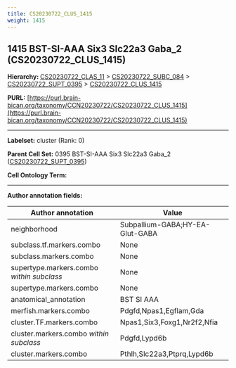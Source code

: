 ```yaml
---
title: CS20230722_CLUS_1415
weight: 1415
---
```

## 1415 BST-SI-AAA Six3 Slc22a3 Gaba_2 (CS20230722_CLUS_1415)
<b>Hierarchy: </b>
[CS20230722_CLAS_11](../CS20230722_CLAS_11) >
[CS20230722_SUBC_084](../CS20230722_SUBC_084) >
[CS20230722_SUPT_0395](../CS20230722_SUPT_0395) >
[CS20230722_CLUS_1415](../CS20230722_CLUS_1415)

**PURL:** [https://purl.brain-bican.org/taxonomy/CCN20230722/CS20230722_CLUS_1415](https://purl.brain-bican.org/taxonomy/CCN20230722/CS20230722_CLUS_1415)

---


**Labelset:** cluster (Rank: 0)

**Parent Cell Set:** 0395 BST-SI-AAA Six3 Slc22a3 Gaba_2 ([CS20230722_SUPT_0395](../CS20230722_SUPT_0395))



**Cell Ontology Term:** 

[MARKER GENES.]: #


---

[TRANSFERRED ANNOTATIONS.]: #


[AUTHOR ANNOTATION FIELDS.]: #


**Author annotation fields:**

| Author annotation | Value |
|-------------------|-------|
|neighborhood|Subpallium-GABA;HY-EA-Glut-GABA|
|subclass.tf.markers.combo|None|
|subclass.markers.combo|None|
|supertype.markers.combo _within subclass_|None|
|supertype.markers.combo|None|
|anatomical_annotation|BST SI AAA|
|merfish.markers.combo|Pdgfd,Npas1,Egflam,Gda|
|cluster.TF.markers.combo|Npas1,Six3,Foxg1,Nr2f2,Nfia|
|cluster.markers.combo _within subclass_|Pdgfd,Lypd6b|
|cluster.markers.combo|Pthlh,Slc22a3,Ptprq,Lypd6b|
